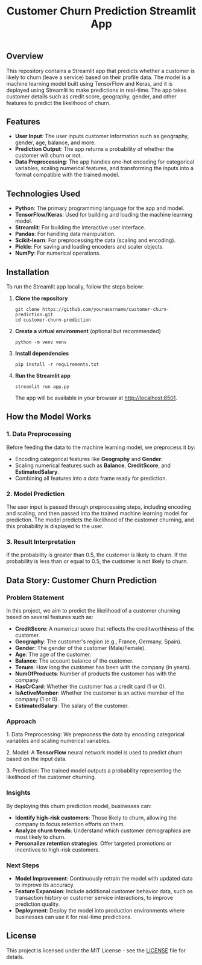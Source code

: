 <!DOCTYPE html>
<html lang="en">
<head>
    <meta charset="UTF-8">
    <meta name="viewport" content="width=device-width, initial-scale=1.0">
    <title>Customer Churn Prediction Streamlit App</title>
</head>
<body>
    <header>
        <h1>Customer Churn Prediction Streamlit App</h1>
    </header>

  <section>
        <h2>Overview</h2>
        <p>This repository contains a Streamlit app that predicts whether a customer is likely to churn (leave a service) based on their profile data. The model is a machine learning model built using TensorFlow and Keras, and it is deployed using Streamlit to make predictions in real-time. The app takes customer details such as credit score, geography, gender, and other features to predict the likelihood of churn.</p>
    </section>

  <section>
        <h2>Features</h2>
        <ul>
            <li><strong>User Input</strong>: The user inputs customer information such as geography, gender, age, balance, and more.</li>
            <li><strong>Prediction Output</strong>: The app returns a probability of whether the customer will churn or not.</li>
            <li><strong>Data Preprocessing</strong>: The app handles one-hot encoding for categorical variables, scaling numerical features, and transforming the inputs into a format compatible with the trained model.</li>
        </ul>
    </section>

  <section>
        <h2>Technologies Used</h2>
        <ul>
            <li><strong>Python</strong>: The primary programming language for the app and model.</li>
            <li><strong>TensorFlow/Keras</strong>: Used for building and loading the machine learning model.</li>
            <li><strong>Streamlit</strong>: For building the interactive user interface.</li>
            <li><strong>Pandas</strong>: For handling data manipulation.</li>
            <li><strong>Scikit-learn</strong>: For preprocessing the data (scaling and encoding).</li>
            <li><strong>Pickle</strong>: For saving and loading encoders and scaler objects.</li>
            <li><strong>NumPy</strong>: For numerical operations.</li>
        </ul>
    </section>

  <section>
        <h2>Installation</h2>
        <p>To run the Streamlit app locally, follow the steps below:</p>
        <ol>
            <li><strong>Clone the repository</strong>
                <pre><code>git clone https://github.com/yourusername/customer-churn-prediction.git
cd customer-churn-prediction</code></pre>
            </li>
            <li><strong>Create a virtual environment</strong> (optional but recommended)
                <pre><code>python -m venv venv</code></pre>
            </li>
            <li><strong>Install dependencies</strong>
                <pre><code>pip install -r requirements.txt</code></pre>
            </li>
            <li><strong>Run the Streamlit app</strong>
                <pre><code>streamlit run app.py</code></pre>
                The app will be available in your browser at <a href="http://localhost:8501">http://localhost:8501</a>.
            </li>
        </ol>
    </section>

  <section>
        <h2>How the Model Works</h2>
        <h3>1. Data Preprocessing</h3>
        <p>Before feeding the data to the machine learning model, we preprocess it by:
            <ul>
                <li>Encoding categorical features like <strong>Geography</strong> and <strong>Gender</strong>.</li>
                <li>Scaling numerical features such as <strong>Balance</strong>, <strong>CreditScore</strong>, and <strong>EstimatedSalary</strong>.</li>
                <li>Combining all features into a data frame ready for prediction.</li>
            </ul>
        </p>
        <h3>2. Model Prediction</h3>
        <p>The user input is passed through preprocessing steps, including encoding and scaling, and then passed into the trained machine learning model for prediction. The model predicts the likelihood of the customer churning, and this probability is displayed to the user.</p>
        <h3>3. Result Interpretation</h3>
        <p>If the probability is greater than 0.5, the customer is likely to churn. If the probability is less than or equal to 0.5, the customer is not likely to churn.</p>
    </section>

  <section>
        <h2>Data Story: Customer Churn Prediction</h2>
        <h3>Problem Statement</h3>
        <p>In this project, we aim to predict the likelihood of a customer churning based on several features such as:</p>
        <ul>
            <li><strong>CreditScore</strong>: A numerical score that reflects the creditworthiness of the customer.</li>
            <li><strong>Geography</strong>: The customer's region (e.g., France, Germany, Spain).</li>
            <li><strong>Gender</strong>: The gender of the customer (Male/Female).</li>
            <li><strong>Age</strong>: The age of the customer.</li>
            <li><strong>Balance</strong>: The account balance of the customer.</li>
            <li><strong>Tenure</strong>: How long the customer has been with the company (in years).</li>
            <li><strong>NumOfProducts</strong>: Number of products the customer has with the company.</li>
            <li><strong>HasCrCard</strong>: Whether the customer has a credit card (1 or 0).</li>
            <li><strong>IsActiveMember</strong>: Whether the customer is an active member of the company (1 or 0).</li>
            <li><strong>EstimatedSalary</strong>: The salary of the customer.</li>
        </ul>
        <h3>Approach</h3>
        <p>1. Data Preprocessing: We preprocess the data by encoding categorical variables and scaling numerical variables.</p>
        <p>2. Model: A <strong>TensorFlow</strong> neural network model is used to predict churn based on the input data.</p>
        <p>3. Prediction: The trained model outputs a probability representing the likelihood of the customer churning.</p>
        <h3>Insights</h3>
        <p>By deploying this churn prediction model, businesses can:</p>
        <ul>
            <li><strong>Identify high-risk customers</strong>: Those likely to churn, allowing the company to focus retention efforts on them.</li>
            <li><strong>Analyze churn trends</strong>: Understand which customer demographics are most likely to churn.</li>
            <li><strong>Personalize retention strategies</strong>: Offer targeted promotions or incentives to high-risk customers.</li>
        </ul>
        <h3>Next Steps</h3>
        <ul>
            <li><strong>Model Improvement</strong>: Continuously retrain the model with updated data to improve its accuracy.</li>
            <li><strong>Feature Expansion</strong>: Include additional customer behavior data, such as transaction history or customer service interactions, to improve prediction quality.</li>
            <li><strong>Deployment</strong>: Deploy the model into production environments where businesses can use it for real-time predictions.</li>
        </ul>
    </section>

  <footer>
        <h2>License</h2>
        <p>This project is licensed under the MIT License - see the <a href="LICENSE">LICENSE</a> file for details.</p>
    </footer>
</body>
</html>

